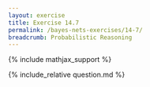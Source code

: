 ```yaml
---
layout: exercise
title: Exercise 14.7
permalink: /bayes-nets-exercises/14-7/
breadcrumb: Probabilistic Reasoning
---
```


{% include mathjax_support %}

<div><i class="arrow-up" data-chapter="bayes-nets-exercises" data-exercise="ex_7" data-rating="0"></i></div>
{% include_relative question.md %}
